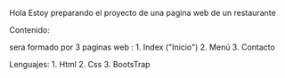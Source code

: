 Hola
Estoy preparando el proyecto de una pagina web de un restaurante

Contenido:

sera formado por 3 paginas web : 1. Index ("Inicio")
                                 2. Menú
                                 3. Contacto

Lenguajes: 1. Html
           2. Css
           3. BootsTrap                                